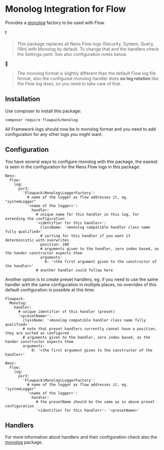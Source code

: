 Monolog Integration for Flow
============================

Provides a [monolog](https://github.com/Seldaek/monolog) factory to be used with Flow.

❗ 
> This package replaces all Neos Flow logs (Security, System, Query, I18n) with Monolog by default.
> To change that and the handlers check the Settings.yaml. See also configuration notes below.

 👻

> The monolog format is slightly different than the default Flow log file format, 
> also the configured monolog handler does **no log rotation** like the Flow log does, 
> so you need to take care of that.


Installation
------------
Use composer to install this package:

`composer require flowpack/monolog`

All Framework logs should now be in monolog format and you need to add configuration for any other logs you might want.

Configuration
-------------

You have several ways to configure monolog with this package, the easiest is seen in the configuration for the Neos Flow logs in this package:

```
Neos:
  Flow:
    log:
      psr3:
        'Flowpack\Monolog\LoggerFactory':
          # name of the logger as flow addresses it, eg. "systemLogger"
          '<name of the logger>':
            handler:
              # unique name for this handler in this log, for extending the configuration
              '<identifier for this handler>':
                className: '<monolog compatible handler class name fully qualified>'
                # sorting for this handler if you want it deterministic with overwrites
                position: 100
                # arguments given to the handler, zero index based, as the hander constructor expects them
                arguments:
                  0: '<the first argument given to the constructor of the handler>'
              # another handler could follow here
```

Another option is to create preset handlers, eg. if you need to use the same handler with the same configuration in multiple places, no overrides of this default configuration is possible at this time:

```
Flowpack:
  Monolog:
    handler:
      # unique identifier of this handler (preset)
      '<presetName>':
        className: '<monolog compatible handler class name fully qualified>'
        # note that preset handlers currently cannot have a position, they are sorted as configured
        # arguments given to the handler, zero index based, as the hander constructor expects them
        arguments:
            0: '<the first argument given to the constructor of the handler>'

Neos:
  Flow:
    log:
      psr3:
        'Flowpack\Monolog\LoggerFactory':
          # name of the logger as flow addresses it, eg. "systemLogger"
          '<name of the logger>':
            handler:
              # the presetName should be the same as in above preset configuration
              '<identifier for this handler>': '<presetName>'
```


Handlers
--------

For more information about handlers and their configuration check also the [monolog](https://github.com/Seldaek/monolog) package.
 
